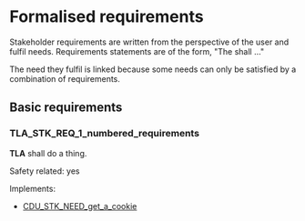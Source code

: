 # Formalised requirements

Stakeholder requirements are written from the perspective of the user and
fulfil needs.
Requirements statements are of the form, "The <entity> shall ..."

The need they fulfil is linked because some needs can only be satisfied by a
combination of requirements.

## Basic requirements

### TLA_STK_REQ_1_numbered_requirements

**TLA** shall do a thing.

Safety related: yes

Implements:

- [CDU_STK_NEED_get_a_cookie](#cdu_stk_need_get_a_cookie)

